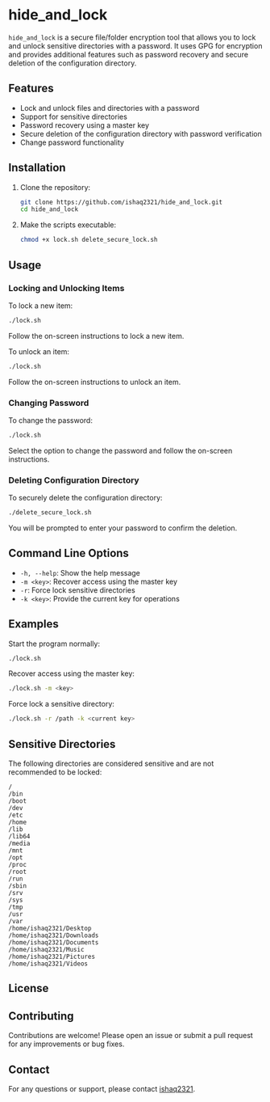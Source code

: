 # hide_and_lock

`hide_and_lock` is a secure file/folder encryption tool that allows you to lock and unlock sensitive directories with a password. It uses GPG for encryption and provides additional features such as password recovery and secure deletion of the configuration directory.

## Features

- Lock and unlock files and directories with a password
- Support for sensitive directories
- Password recovery using a master key
- Secure deletion of the configuration directory with password verification
- Change password functionality

## Installation

1. Clone the repository:

    ```bash
    git clone https://github.com/ishaq2321/hide_and_lock.git
    cd hide_and_lock
    ```

2. Make the scripts executable:

    ```bash
    chmod +x lock.sh delete_secure_lock.sh
    ```

## Usage

### Locking and Unlocking Items

To lock a new item:

```bash
./lock.sh
```

Follow the on-screen instructions to lock a new item.

To unlock an item:

```bash
./lock.sh
```

Follow the on-screen instructions to unlock an item.

### Changing Password

To change the password:

```bash
./lock.sh
```

Select the option to change the password and follow the on-screen instructions.

### Deleting Configuration Directory

To securely delete the configuration directory:

```bash
./delete_secure_lock.sh
```

You will be prompted to enter your password to confirm the deletion.

## Command Line Options

- `-h, --help`: Show the help message
- `-m <key>`: Recover access using the master key
- `-r`: Force lock sensitive directories
- `-k <key>`: Provide the current key for operations

## Examples

Start the program normally:

```bash
./lock.sh
```

Recover access using the master key:

```bash
./lock.sh -m <key>
```

Force lock a sensitive directory:

```bash
./lock.sh -r /path -k <current key>
```

## Sensitive Directories

The following directories are considered sensitive and are not recommended to be locked:

```
/
/bin
/boot
/dev
/etc
/home
/lib
/lib64
/media
/mnt
/opt
/proc
/root
/run
/sbin
/srv
/sys
/tmp
/usr
/var
/home/ishaq2321/Desktop
/home/ishaq2321/Downloads
/home/ishaq2321/Documents
/home/ishaq2321/Music
/home/ishaq2321/Pictures
/home/ishaq2321/Videos
```

## License

## Contributing

Contributions are welcome! Please open an issue or submit a pull request for any improvements or bug fixes.

## Contact

For any questions or support, please contact [ishaq2321](https://github.com/ishaq2321).
